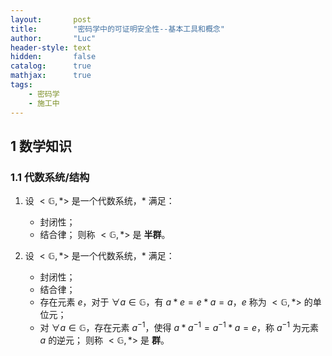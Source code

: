 ```yaml
---
layout:       post
title:        "密码学中的可证明安全性--基本工具和概念"
author:       "Luc"
header-style: text
hidden:       false
catalog:      true
mathjax:      true
tags:
    - 密码学
    - 施工中
---
```


## 1 数学知识

### 1.1 代数系统/结构

1. 设 $<\mathbb{G}, *>$ 是一个代数系统，$*$ 满足：
    - 封闭性；
    - 结合律；
则称 $<\mathbb{G}, *>$ 是 **半群**。

2. 设 $<\mathbb{G}, *>$ 是一个代数系统，$*$ 满足：
    - 封闭性；
    - 结合律；
    - 存在元素 $e$，对于 $\forall a \in \mathbb{G}$，有 $a * e = e * a = a$，$e$ 称为 $<\mathbb{G}, *>$ 的单位元；
    - 对 $\forall a \in \mathbb{G}$，存在元素 $a^{-1}$，使得 $a * a^{-1} = a^{-1} * a = e$，称 $a^{-1}$ 为元素 $a$ 的逆元；
则称 $<\mathbb{G}, *>$ 是 **群**。